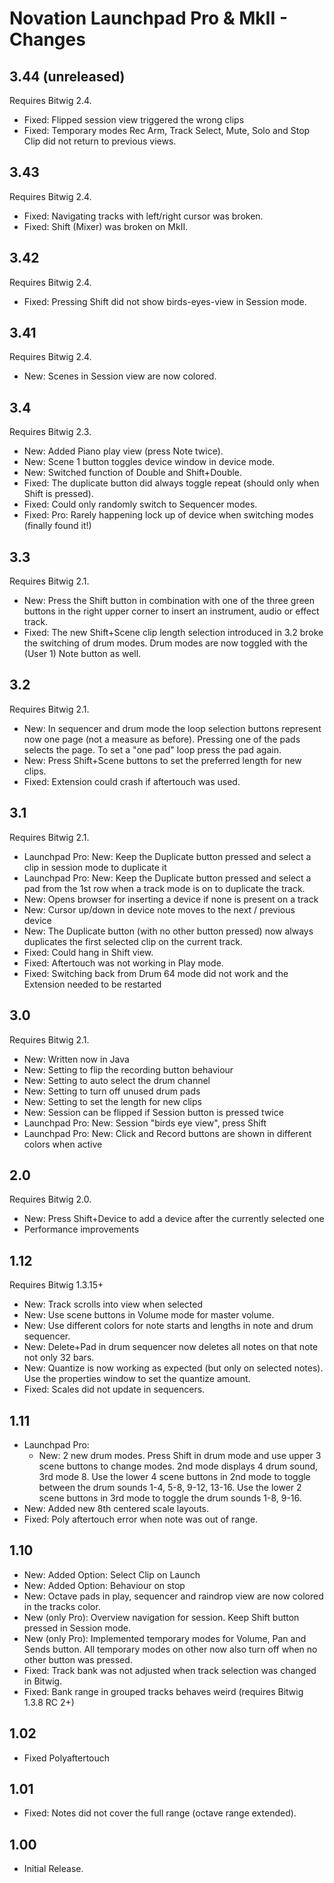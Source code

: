 # Novation Launchpad Pro & MkII - Changes

## 3.44 (unreleased)

Requires Bitwig 2.4.

* Fixed: Flipped session view triggered the wrong clips
* Fixed: Temporary modes Rec Arm, Track Select, Mute, Solo and Stop Clip did not return to previous views.

## 3.43

Requires Bitwig 2.4.

* Fixed: Navigating tracks with left/right cursor was broken.
* Fixed: Shift (Mixer) was broken on MkII.

## 3.42

Requires Bitwig 2.4.

* Fixed: Pressing Shift did not show birds-eyes-view in Session mode.

## 3.41

Requires Bitwig 2.4.

* New: Scenes in Session view are now colored.

## 3.4

Requires Bitwig 2.3.

* New: Added Piano play view (press Note twice).
* New: Scene 1 button toggles device window in device mode.
* New: Switched function of Double and Shift+Double.
* Fixed: The duplicate button did always toggle repeat (should only when Shift is pressed).
* Fixed: Could only randomly switch to Sequencer modes.
* Fixed: Pro: Rarely happening lock up of device when switching modes (finally found it!)

## 3.3

Requires Bitwig 2.1.

* New: Press the Shift button in combination with one of the three green buttons in the right upper corner to insert an instrument, audio or effect track.
* Fixed: The new Shift+Scene clip length selection introduced in 3.2 broke the switching of drum modes. Drum modes are now toggled with the (User 1) Note button as well.

## 3.2

Requires Bitwig 2.1.

* New: In sequencer and drum mode the loop selection buttons represent now one page (not a measure as before). Pressing one of the pads selects the page. To set a "one pad" loop press the pad again.
* New: Press Shift+Scene buttons to set the preferred length for new clips.
* Fixed: Extension could crash if aftertouch was used.

## 3.1

Requires Bitwig 2.1.

* Launchpad Pro: New: Keep the Duplicate button pressed and select a clip in session mode to duplicate it
* Launchpad Pro: New: Keep the Duplicate button pressed and select a pad from the 1st row when a track mode is on to duplicate the track.
* New: Opens browser for inserting a device if none is present on a track
* New: Cursor up/down in device note moves to the next / previous device
* New: The Duplicate button (with no other button pressed) now always duplicates the first selected clip on the current track.
* Fixed: Could hang in Shift view.
* Fixed: Aftertouch was not working in Play mode.
* Fixed: Switching back from Drum 64 mode did not work and the Extension needed to be restarted

## 3.0

Requires Bitwig 2.1.

* New: Written now in Java
* New: Setting to flip the recording button behaviour
* New: Setting to auto select the drum channel
* New: Setting to turn off unused drum pads
* New: Setting to set the length for new clips
* New: Session can be flipped if Session button is pressed twice
* Launchpad Pro: New: Session "birds eye view", press Shift
* Launchpad Pro: New: Click and Record buttons are shown in different colors when active

## 2.0

Requires Bitwig 2.0.

* New: Press Shift+Device to add a device after the currently selected one
* Performance improvements

## 1.12

Requires Bitwig 1.3.15+

* New: Track scrolls into view when selected
* New: Use scene buttons in Volume mode for master volume.
* New: Use different colors for note starts and lengths in note and drum sequencer.
* New: Delete+Pad in drum sequencer now deletes all notes on that note not only 32 bars.
* New: Quantize is now working as expected (but only on selected notes). Use the properties window to set the quantize amount.
* Fixed: Scales did not update in sequencers.

## 1.11

* Launchpad Pro:
  * New: 2 new drum modes. Press Shift in drum mode and use upper 3 scene buttons to change modes. 2nd mode displays 4 drum sound, 3rd mode 8. Use the lower 4 scene buttons in 2nd mode to toggle between the drum sounds 1-4, 5-8, 9-12, 13-16. Use the lower 2 scene buttons in 3rd mode to toggle the drum sounds 1-8, 9-16.
* New: Added new 8th centered scale layouts.
* Fixed: Poly aftertouch error when note was out of range.

## 1.10

* New: Added Option: Select Clip on Launch
* New: Added Option: Behaviour on stop
* New: Octave pads in play, sequencer and raindrop view are now colored in the tracks color.
* New (only Pro): Overview navigation for session. Keep Shift button pressed in Session mode.
* New (only Pro): Implemented temporary modes for Volume, Pan and Sends button. All temporary modes on other now also turn off when no other button was pressed.
* Fixed: Track bank was not adjusted when track selection was changed in Bitwig.
* Fixed: Bank range in grouped tracks behaves weird (requires Bitwig 1.3.8 RC 2+)

## 1.02

* Fixed Polyaftertouch

## 1.01

* Fixed: Notes did not cover the full range (octave range extended).

## 1.00

* Initial Release.
